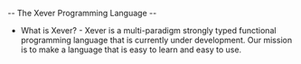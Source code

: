 -- The Xever Programming Language --

- What is Xever? -
 Xever is a multi-paradigm strongly typed functional programming language that is currently under development.
  Our mission is to make a language that is easy to learn and easy to use.

